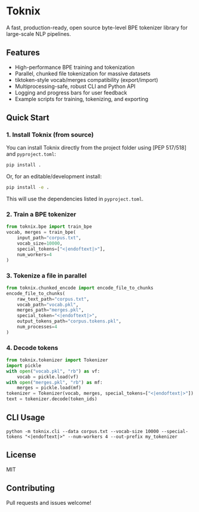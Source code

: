 # Toknix

A fast, production-ready, open source byte-level BPE tokenizer library for large-scale NLP pipelines.

## Features
- High-performance BPE training and tokenization
- Parallel, chunked file tokenization for massive datasets
- tiktoken-style vocab/merges compatibility (export/import)
- Multiprocessing-safe, robust CLI and Python API
- Logging and progress bars for user feedback
- Example scripts for training, tokenizing, and exporting

## Quick Start


### 1. Install Toknix (from source)
You can install Toknix directly from the project folder using [PEP 517/518] and `pyproject.toml`:

```bash
pip install .
```

Or, for an editable/development install:

```bash
pip install -e .
```

This will use the dependencies listed in `pyproject.toml`.

### 2. Train a BPE tokenizer
```python
from toknix.bpe import train_bpe
vocab, merges = train_bpe(
    input_path="corpus.txt",
    vocab_size=10000,
    special_tokens=["<|endoftext|>"],
    num_workers=4
)
```

### 3. Tokenize a file in parallel
```python
from toknix.chunked_encode import encode_file_to_chunks
encode_file_to_chunks(
    raw_text_path="corpus.txt",
    vocab_path="vocab.pkl",
    merges_path="merges.pkl",
    special_token="<|endoftext|>",
    output_tokens_path="corpus.tokens.pkl",
    num_processes=4
)
```

### 4. Decode tokens
```python
from toknix.tokenizer import Tokenizer
import pickle
with open("vocab.pkl", "rb") as vf:
    vocab = pickle.load(vf)
with open("merges.pkl", "rb") as mf:
    merges = pickle.load(mf)
tokenizer = Tokenizer(vocab, merges, special_tokens=["<|endoftext|>"])
text = tokenizer.decode(token_ids)
```

## CLI Usage
```
python -m toknix.cli --data corpus.txt --vocab-size 10000 --special-tokens "<|endoftext|>" --num-workers 4 --out-prefix my_tokenizer
```

## License
MIT

## Contributing
Pull requests and issues welcome!
